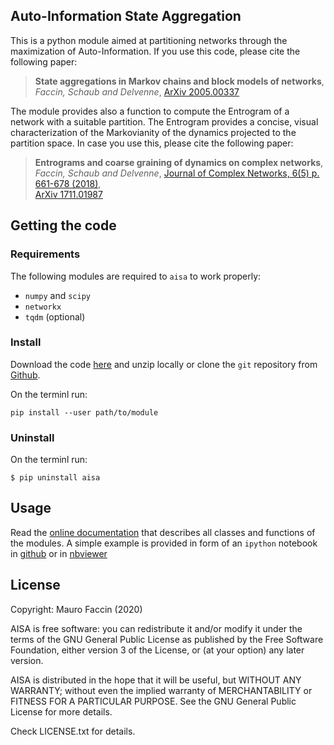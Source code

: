 ## Auto-Information State Aggregation

This is a python module aimed at partitioning networks through the maximization of Auto-Information.
If you use this code, please cite the following paper:

> **State aggregations in Markov chains and block models of networks**, <br>
> *Faccin, Schaub and Delvenne*,
> [ArXiv 2005.00337](https://arxiv.org/abs/2005.00337)

The module provides also a function to compute the Entrogram of a network with a suitable partition.
The Entrogram provides a concise, visual characterization of the Markovianity of the dynamics projected to the partition space.
In case you use this, please cite the following paper:

> **Entrograms and coarse graining of dynamics on complex networks**, <br>
> *Faccin, Schaub and Delvenne*,
> [Journal of Complex Networks, 6(5) p. 661-678 (2018)](https://academic.oup.com/comnet/article-abstract/6/5/661/4587985), <br>
> [ArXiv 1711.01987](https://arxiv.org/abs/1711.01987)

## Getting the code

### Requirements

The following modules are required to `aisa` to work properly:

- `numpy` and `scipy`
- `networkx`
- `tqdm` (optional)

### Install

Download the code [here](https://github.com/maurofaccin/aisa/archive/master.zip) and unzip locally or clone the `git` repository from [Github](https://github.com/maurofaccin/aisa).

On the terminl run:
```
pip install --user path/to/module
```

### Uninstall

On the terminl run:
```
$ pip uninstall aisa
```

## Usage

Read the [online documentation](https://maurofaccin.github.io/aisa) that describes all classes and functions of the modules.
A simple example is provided in form of an `ipython` notebook in [github](https://github.com/maurofaccin/aisa/blob/master/examples/Karate_Club.ipynb)
or in [nbviewer](https://nbviewer.jupyter.org/github/maurofaccin/aisa/blob/master/examples/Karate_Club.ipynb)

## License

Copyright: Mauro Faccin (2020)

AISA is free software: you can redistribute it and/or modify
it under the terms of the GNU General Public License as published by
the Free Software Foundation, either version 3 of the License, or
(at your option) any later version.

AISA is distributed in the hope that it will be useful,
but WITHOUT ANY WARRANTY; without even the implied warranty of
MERCHANTABILITY or FITNESS FOR A PARTICULAR PURPOSE.  See the
GNU General Public License for more details.

Check LICENSE.txt for details.
